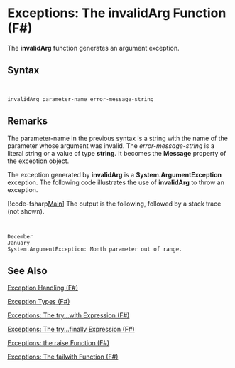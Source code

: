 # Exceptions: The invalidArg Function (F#)

The **invalidArg** function generates an argument exception.


## Syntax


```


invalidArg parameter-name error-message-string

```



## Remarks
The parameter-name in the previous syntax is a string with the name of the parameter whose argument was invalid. The *error-message-string* is a literal string or a value of type **string**. It becomes the **Message** property of the exception object.

The exception generated by **invalidArg** is a **System.ArgumentException** exception. The following code illustrates the use of **invalidArg** to throw an exception.

[!code-fsharp[Main](snippets/fslangref2/snippet6101.fs)]
    The output is the following, followed by a stack trace (not shown).



```


December
January
System.ArgumentException: Month parameter out of range.

```



## See Also
[Exception Handling &#40;F&#35;&#41;](Exception-Handling-%28FSharp%29.md)

[Exception Types &#40;F&#35;&#41;](Exception-Types-%28FSharp%29.md)

[Exceptions: The try...with Expression &#40;F&#35;&#41;](Exceptions-The-try...with-Expression-%28FSharp%29.md)

[Exceptions: The try...finally Expression &#40;F&#35;&#41;](Exceptions-The-try...finally-Expression-%28FSharp%29.md)

[Exceptions: the raise Function &#40;F&#35;&#41;](Exceptions-the-raise-Function-%28FSharp%29.md)

[Exceptions: The failwith Function &#40;F&#35;&#41;](Exceptions-The-failwith-Function-%28FSharp%29.md)

